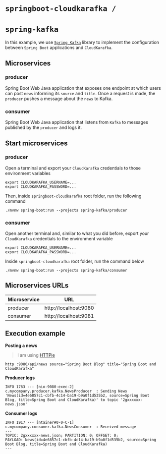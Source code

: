 # `springboot-cloudkarafka /`
# `spring-kafka`

In this example, we use [`Spring Kafka`](https://docs.spring.io/spring-kafka/reference/html/) library to implement the
configuration between `Spring Boot` applications and `CloudKarafka`.

## Microservices

### producer

Spring Boot Web Java application that exposes one endpoint at which users can post `news` informing its
`source` and `title`. Once a request is made, the `producer` pushes a message about the `news` to Kafka.

### consumer

Spring Boot Web Java application that listens from `Kafka` to messages published by the `producer` and logs it.

## Start microservices

### producer

Open a terminal and export your `CloudKarafka` credentials to those environment variables
```
export CLOUDKARAFKA_USERNAME=...
export CLOUDKARAFKA_PASSWORD=...
```

Then, inside `springboot-cloudkarafka` root folder, run the following command
```
./mvnw spring-boot:run --projects spring-kafka/producer
```

### consumer

Open another terminal and, similar to what you did before, export your `CloudKarafka` credentials to the environment
variable
```
export CLOUDKARAFKA_USERNAME=...
export CLOUDKARAFKA_PASSWORD=...
```

Inside `springboot-cloudkarafka` root folder, run the command below
```
./mvnw spring-boot:run --projects spring-kafka/consumer
```

## Microservices URLs

| Microservice | URL                   |
| ------------ | --------------------- |
| producer     | http://localhost:9080 |
| consumer     | http://localhost:9081 |

## Execution example

**Posting a news**
> I am using [HTTPie](https://httpie.org/) 
```
http :9080/api/news source="Spring Boot Blog" title="Spring Boot and CloudKarafka"
```

**Producer logs**
```
INFO 1763 --- [nio-9080-exec-2] c.mycompany.producer.kafka.NewsProducer  : Sending News 'News(id=4e6857c1-cbfb-4c14-ba19-b9a0f1d535b2, source=Spring Boot Blog, title=Spring Boot and CloudKarafka)' to topic '2gxxxxxx-news.json'

```

**Consumer logs**
```
INFO 1917 --- [ntainer#0-0-C-1] c.mycompany.consumer.kafka.NewsConsumer  : Received message
---
TOPIC: 2gxxxxxx-news.json; PARTITION: 0; OFFSET: 0;
PAYLOAD: News(id=4e6857c1-cbfb-4c14-ba19-b9a0f1d535b2, source=Spring Boot Blog, title=Spring Boot and CloudKarafka)
---
```